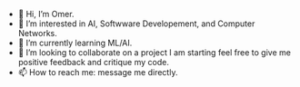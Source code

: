 - 👋 Hi, I’m Omer.
- 👀 I’m interested in AI, Softwware Developement, and Computer Networks.
- 🌱 I’m currently learning ML/AI.
- 💞️ I’m looking to collaborate on a project I am starting feel free to give me positive feedback and critique my code. 
- 📫 How to reach me: message me directly. 

<!---
omarekk/omarekk is a ✨ special ✨ repository because its `README.md` (this file) appears on your GitHub profile.
You can click the Preview link to take a look at your changes.
--->
